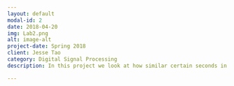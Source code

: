 ```yaml
---
layout: default
modal-id: 2
date: 2018-04-20
img: Lab2.png
alt: image-alt
project-date: Spring 2018
client: Jesse Tao
category: Digital Signal Processing
description: In this project we look at how similar certain seconds in a music track are to each other, as well as look into the rhythm and chroma of a certain music track. We will use these features in a future project to compare two music tracks to see if they are part of the same genre of music using this analysis. To see more details of the project click <a href="http://boulderpogoraids.tk/Tao_Jesse_Lab2">here</a>. And for the audio files of the project click <a href="https://github.com/auisgold/dsp/tree/master/audio">here</a>.

---
```

